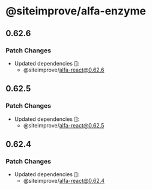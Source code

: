 # @siteimprove/alfa-enzyme

## 0.62.6

### Patch Changes

- Updated dependencies []:
  - @siteimprove/alfa-react@0.62.6

## 0.62.5

### Patch Changes

- Updated dependencies []:
  - @siteimprove/alfa-react@0.62.5

## 0.62.4

### Patch Changes

- Updated dependencies []:
  - @siteimprove/alfa-react@0.62.4

